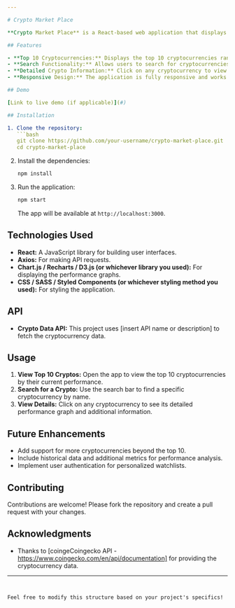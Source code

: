 ```yaml
---

# Crypto Market Place

**Crypto Market Place** is a React-based web application that displays the top 10 cryptocurrencies based on their performance. The application also provides a search functionality to find specific cryptocurrencies by name and offers detailed performance graphs and information when you click on a cryptocurrency.

## Features

- **Top 10 Cryptocurrencies:** Displays the top 10 cryptocurrencies ranked by their performance.
- **Search Functionality:** Allows users to search for cryptocurrencies by name.
- **Detailed Crypto Information:** Click on any cryptocurrency to view its performance graph and detailed information.
- **Responsive Design:** The application is fully responsive and works across different screen sizes.

## Demo

[Link to live demo (if applicable)](#)

## Installation

1. Clone the repository:
   ```bash
   git clone https://github.com/your-username/crypto-market-place.git
   cd crypto-market-place
   ```

2. Install the dependencies:
   ```bash
   npm install
   ```

3. Run the application:
   ```bash
   npm start
   ```
   The app will be available at `http://localhost:3000`.

## Technologies Used

- **React:** A JavaScript library for building user interfaces.
- **Axios:** For making API requests.
- **Chart.js / Recharts / D3.js (or whichever library you used):** For displaying the performance graphs.
- **CSS / SASS / Styled Components (or whichever styling method you used):** For styling the application.

## API

- **Crypto Data API:** This project uses [insert API name or description] to fetch the cryptocurrency data.

## Usage

1. **View Top 10 Cryptos:** Open the app to view the top 10 cryptocurrencies by their current performance.
2. **Search for a Crypto:** Use the search bar to find a specific cryptocurrency by name.
3. **View Details:** Click on any cryptocurrency to see its detailed performance graph and additional information.

## Future Enhancements

- Add support for more cryptocurrencies beyond the top 10.
- Include historical data and additional metrics for performance analysis.
- Implement user authentication for personalized watchlists.

## Contributing

Contributions are welcome! Please fork the repository and create a pull request with your changes.


## Acknowledgments

- Thanks to [coingeCoingecko API - https://www.coingecko.com/en/api/documentation] for providing the cryptocurrency data.

---
```


Feel free to modify this structure based on your project's specifics!
